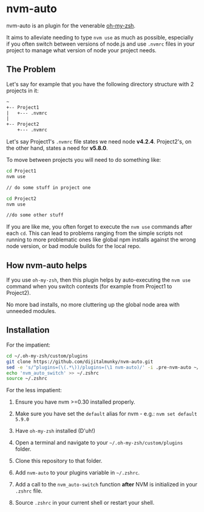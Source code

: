 # nvm-auto

nvm-auto is an plugin for the venerable [oh-my-zsh](http://ohmyz.sh/).

It aims to alleviate needing to type `nvm use` as much as possible, especially
if you often switch between versions of node.js and use `.nvmrc` files in your
project to manage what version of node your project needs.

## The Problem

Let's say for example that you have the following
directory structure with 2 projects in it:

```txt
~
+-- Project1
|   +--- .nvmrc
|
+-- Project2   
    +--- .nvmrc
```

Let's say Project1's `.nvmrc` file states we need node **v4.2.4**.  Project2's,
on the other hand, states a need for **v5.8.0**.

To move between projects you will need to do something like:

```zsh
cd Project1
nvm use

// do some stuff in project one

cd Project2
nvm use

//do some other stuff

```

If you are like me, you often forget to execute the `nvm use` commands after
each `cd`.  This can lead to problems ranging from the simple scripts not
running to more problematic ones like global npm installs against the wrong
node version, or bad module builds for the local repo.

## How nvm-auto helps

If you use `oh-my-zsh`, then this plugin helps by auto-executing the `nvm use`
command when you switch contexts (for example from Project1 to Project2).

No more bad installs, no more cluttering up the global node area with unneeded
modules.

## Installation

For the impatient:

```zsh
cd ~/.oh-my-zsh/custom/plugins
git clone https://github.com/dijitalmunky/nvm-auto.git
sed -e 's/^plugins=(\(.*\))/plugins=(\1 nvm-auto)/' -i .pre-nvm-auto ~/.zshrc
echo 'nvm_auto_switch' >> ~/.zshrc
source ~/.zshrc
```

For the less impatient:

1.  Ensure you have nvm >=0.30 installed properly.

2.  Make sure you have set the `default` alias for nvm - e.g.:
    `nvm set default 5.9.0`

3.  Have `oh-my-zsh` installed (D'uh!)

4.  Open a terminal and navigate to your `~/.oh-my-zsh/custom/plugins` folder.

5.  Clone this repository to that folder.

6.  Add `nvm-auto` to your plugins variable in `~/.zshrc`.

7.  Add a call to the `nvm_auto-switch` function **after** NVM is initialized in
    your `.zshrc` file.

8.  Source `.zshrc` in your current shell or restart your shell.
